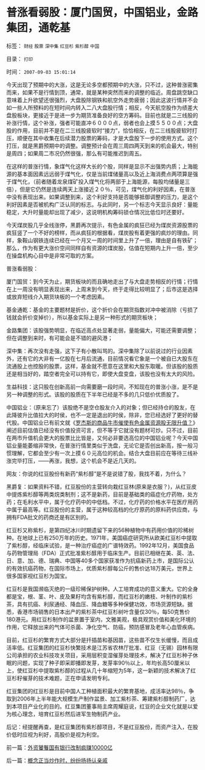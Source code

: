 # 普涨看弱股：厦门国贸，中国铝业，金路集团，通乾基

标签： `财经` `股票` `深中集` `红豆杉` `紫杉醇` `中国` 

目录： `打印`

时间： `2007-09-03 15:01:14`

今天出现了预期中的大涨，这是无论多空都预期中的大涨，只不过，这种普涨密集而来，如果不是行情到顶，通常，就是某种突然而来的调整的临近。周盘跳空缺口意味着上升欲望还很强烈，大盘股除钢铁和航空外走势疲弱；因此这波行情并不会如一些人所预料的在短时间内转入二八大盘股行情；相反，今天航空股作为绩差大盘股板块，更接近于是进一步为期货准备良好的空方筹码。目前也就是二三线股的补涨行情，这个补涨，强者可能直冲６０００点，弱者也会上摸５５００点；大盘股的作用，目前并不是在二三线股疲软时“接力”，恰恰相反，在二三线股疲软时打压，顺便在其中收集在后续潜力股票的筹码，才是大盘股下一步的使用方式。这个打压，就是黑爵预期中的调整。调整预计会在周三周四两天到来的机会最大，特别是周四；如果周二市况仍然很强，那么有可能推迟到周五。

在这样的普涨行情，象煤气化这样大长的个股，同样是显示不出强势内质；上海能源的基本面因素远远弱于煤气化，仅是当前煤储量高以及近上海消费点两项算是强于煤气化，（前者随着龙泉煤矿投入煤气化将两部于上海能源，每股均储量是三倍），但是它仍然是连续两天上涨接近２０％，可见，煤气化的利好因素，在普涨中没有表现出来。如果调整到来，这个利好支持是否能够抵御调整的压力，是这个利好因素是否被机构广泛认同的标志。与此同时，另一个标志今天显示良好：量能稳定，大升时量能却出现了减少，这说明机构筹码锁仓情况比低位时还要好。

今天煤炭股几乎全线涨停，黑爵再次提示，有色金属的疯狂已经为煤炭资源股票的疯狂竖了一个不好的榜样，而从疯狂的根据看，煤炭股有着更强的疯炒的理由。同样，象鞍山钢铁连续已经在一个月又一周的时间里上升了一倍，理由是自有铁矿；那么，作为有更大涨价空间同样自有资源的煤炭股，估值在短期内上升一倍，至少在操盘机构心目中是非常可取的方案。

普涨看弱股：

厦门国贸：到今天为止，期货板块的而且确地走出了与大盘走势相反的行情；行情在上一周没有明显表现出来，上周末到今天，终于走得比较明显了；后市这是选择或放弃短线介入期货块板的一个考虑因素。

基金通乾：基金的主要题材是折价，这个折价会在期货指数对冲中被消除（亏损了钱就会折价变掉价），所以基金实际上是另一种形式的期货板块；

金路集团：该股强势明显，在临近高点处显著走弱，量能偏大，可能还需要调整；但在调整到来时，有可能会是不错的避风港；

深中集：再次没有走强，这下子有小散叫骂的。深中集除了以前说过的行业因素外，还有它的大非有一亿股在七月后流通，目前情况看它象是一个被自已大股东在流通股上也控股的股票，这样，基金就不愿意在这里和大股东取暖。但该股的股质还是相当好的，踏空者完全可以持有它，即使大盘变盘，该股也没有太大的风险。

生益科技：这只股在创新高前一向需要磨一段时间，不知现在的普涨小涨，是不是另一种调整的形式。该股的股质在下半年已经是不多的几只低价优质股了。

中国铝业：（原来忘了）该股绝不是空仓股友介入的对象；但已经持仓的股友，在此降彼升比值拉大的时侯，也不一定是退出的时侯，除非，您已经选好了更好的替代股。中国铝业已有前文就《[罗杰斯的商品牛市催使有色金属资源股无限升值？](../../../2007/8/27/中国社会利益大动脉出血.md)》阐述目前估值已经没有价值投资可言，但不等于它就没有题材可炒。只不过，目前在两市升值机会更大的股票比比皆是，又何必非要选高位的中国铝业呢？今天中国铝业量能萎缩非常快，在普涨行情里类似于洗盘，无论它是否创出新高，按一般习惯理解，它都会至少有一次上摸６０元高位的机会。结合大盘目前应在等待三线补涨完毕打压，——再涨，我想，这个机会不是近几天的。

网友：你说的红豆股份有新药“紫杉醇”是不是说错了股，我找不着，为什么？

黑爵复：如果资料不错，红豆股份的主营转向栽红豆林(原来是衣服？)，从红豆皮中提炼紫杉醇等两类烷类制剂；这不是新药，目前是基础类的癌症化疗药物，处方药；在毛利水平中，属于化疗药中的中低档。不过，化疗药的价格水平在医疗用药中属于最高等。红豆股份的主营，属于这种较高档的化疗原药的原料药供应商，与拥有FDA批文的药商还是有区别的。

红豆杉又称紫杉，是第四纪冰川时期遗留下来的56种植物中有药用价值的珍稀树种。在地球上已有250万年的历史。1971年，美国癌症研究所从欧美红豆杉中提取了紫杉醇，经临床试验，是一种治疗癌症的广谱特效药。1992年12月，美国食品与药物管理局（FDA）正式批准紫杉醇用于临床生产。目前已相继在美、英、法、日、意、加、德、瑞典、中国等40多个国家获准作为抗癌新药上市，是国际公认的有效抗癌药物，在国际市场上，优质紫杉醇每公斤的售价达18万美元，世界上很多国家视红豆杉为国宝。

红豆杉是我国濒临灭绝的一级珍稀保护树种。人工培育成功的意义重大。它的全身都是宝，根、茎、叶、皮及果籽均含有紫杉醇，而红豆杉的嫩枝、叶制作的紫杉茶，具有抗癌、利尿通经、降血压、降血糖等多种保健功效，市场货源短缺。据悉，香港市场销售的日本出产的紫杉茶中红豆杉树叶含量仅30％，每50克售价180港元。用红豆杉制作的盆景置于室内，文雅美观，极具观赏价值和美化环境的作用，它释放出来的气体可杀菌、净化空气、防癌，预防感冒及老年心血管疾病。

目前，红豆杉的繁育方式大部分是扦插苗和基因苗，这些苗不仅生长缓慢，而且成活率低。红豆集团的红豆杉快繁技术是江苏省农林厅批准、红豆（无锡）园林有限公司承担的农业科技攻关项目，采用层积变湿催芽处理技术，解决了红豆杉种子休眠的问题，实现了种子即采即播即发芽，发芽率90％以上，年均长高50厘米以上，使红豆杉中提取紫杉醇的过程从几十年缩短为5年，这一新颖的技术解决了红豆杉籽催芽的技术难题，正在申请发明专利。

红豆集团的红豆杉是目前中国人工种植面积最大的繁育基地，成活率达98％，争取到2006年上半年能大规模生产制作盆景、加工紫杉茶、筹建紫杉醇制药厂，达到本项目产业化的目的。红豆集团董事局主席周耀庭说，红豆的企业文化就是以爱为核心理念，培育红豆杉然后进军生物制药产业。

后记：经提醒再查，是红豆集团有紫杉醇项目，不是红豆股份，而资产注入，在股价低时应视为利好，高股价是视为利空。



前一篇：[外资饕餮国有银行改制疯赚10000亿](../../../2007/9/2/外资饕餮国有银行改制疯赚10000亿.md)

后一篇：[概念正当炒作时，纷纷扬扬认亲戚](../../../2007/9/4/概念正当炒作时，纷纷扬扬认亲戚.md)
